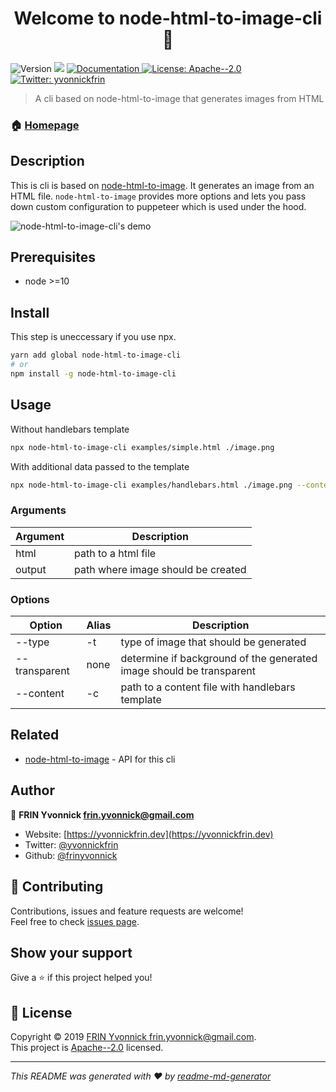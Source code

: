 <h1 align="center">Welcome to node-html-to-image-cli 👋</h1>
<p>
  <img alt="Version" src="https://img.shields.io/badge/version-1.1.0-blue.svg?cacheSeconds=2592000" />
  <img src="https://img.shields.io/badge/node-%3E%3D10-blue.svg" />
  <a href="https://github.com/frinyvonnick/node-html-to-image-cli#readme" target="_blank">
    <img alt="Documentation" src="https://img.shields.io/badge/documentation-yes-brightgreen.svg" />
  </a>
  <a href="https://github.com/frinyvonnick/node-html-to-image-cli/blob/master/LICENSE" target="_blank">
    <img alt="License: Apache--2.0" src="https://img.shields.io/badge/License-Apache--2.0-yellow.svg" />
  </a>
  <a href="https://twitter.com/yvonnickfrin" target="_blank">
    <img alt="Twitter: yvonnickfrin" src="https://img.shields.io/twitter/follow/yvonnickfrin.svg?style=social" />
  </a>
</p>

> A cli based on node-html-to-image that generates images from HTML

### 🏠 [Homepage](https://github.com/frinyvonnick/node-html-to-image-cli)

## Description

This is cli is based on [node-html-to-image](https://github.com/frinyvonnick/node-html-to-image). It generates an image from an HTML file. `node-html-to-image` provides more options and lets you pass down custom configuration to puppeteer which is used under the hood.

![node-html-to-image-cli's demo](https://raw.githubusercontent.com/frinyvonnick/node-html-to-image-cli/master/misc/demo.gif)

## Prerequisites

- node >=10

## Install

This step is uneccessary if you use npx.

```sh
yarn add global node-html-to-image-cli
# or
npm install -g node-html-to-image-cli
```

## Usage

Without handlebars template

```sh
npx node-html-to-image-cli examples/simple.html ./image.png
```

With additional data passed to the template

```sh
npx node-html-to-image-cli examples/handlebars.html ./image.png --content ./examples/handlebars.json
```

### Arguments

| Argument | Description                        |
|----------|------------------------------------|
| html     | path to a html file                |
| output   | path where image should be created |

### Options

| Option    | Alias | Description                                     |
|-----------|-------|-------------------------------------------------|
| --type    | -t    | type of image that should be generated          |
| --transparent    | none    | determine if background of the generated image should be transparent           |
| --content | -c    | path to a content file with handlebars template |


## Related

- [node-html-to-image](https://github.com/frinyvonnick/node-html-to-image) - API for this cli

## Author

👤 **FRIN Yvonnick <frin.yvonnick@gmail.com>**

* Website: [https://yvonnickfrin.dev](https://yvonnickfrin.dev)
* Twitter: [@yvonnickfrin](https://twitter.com/yvonnickfrin)
* Github: [@frinyvonnick](https://github.com/frinyvonnick)

## 🤝 Contributing

Contributions, issues and feature requests are welcome!<br />Feel free to check [issues page](https://github.com/frinyvonnick/node-html-to-image-cli/issues). 

## Show your support

Give a ⭐️ if this project helped you!

## 📝 License

Copyright © 2019 [FRIN Yvonnick <frin.yvonnick@gmail.com>](https://github.com/frinyvonnick).<br />
This project is [Apache--2.0](https://github.com/frinyvonnick/node-html-to-image-cli/blob/master/LICENSE) licensed.

***
_This README was generated with ❤️ by [readme-md-generator](https://github.com/kefranabg/readme-md-generator)_
